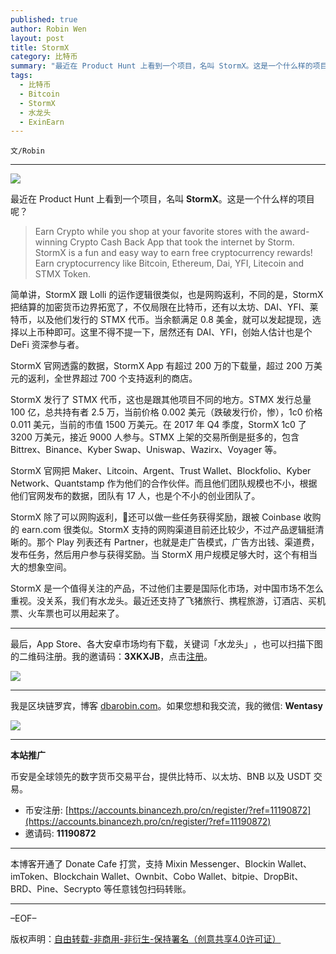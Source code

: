 ```yaml
---
published: true
author: Robin Wen
layout: post
title: StormX
category: 比特币
summary: "最近在 Product Hunt 上看到一个项目，名叫 StormX。这是一个什么样的项目呢？简单讲，StormX 跟 Lolli 的运作逻辑很类似，也是网购返利，不同的是，StormX 把结算的加密货币边界拓宽了，不仅局限在比特币，还有以太坊、DAI、YFI、莱特币，以及他们发行的 STMX 代币。当余额满足 0.8 美金，就可以发起提现，选择以上币种即可。这里不得不提一下，居然还有 DAI、YFI，创始人估计也是个 DeFi 资深参与者。StormX 是一个值得关注的产品，不过他们主要是国际化市场，对中国市场不怎么重视。没关系，我们有水龙头。最近还支持了飞猪旅行、携程旅游，订酒店、买机票、火车票也可以用起来了。"
tags:
  - 比特币
  - Bitcoin
  - StormX
  - 水龙头
  - ExinEarn
---
```


`文/Robin`

***

![](https://cdn.dbarobin.com/z343xps.png)

最近在 Product Hunt 上看到一个项目，名叫 **StormX**。这是一个什么样的项目呢？

> Earn Crypto while you shop at your favorite stores with the award-winning Crypto Cash Back App that took the internet by Storm. StormX is a fun and easy way to earn free cryptocurrency rewards! Earn cryptocurrency like Bitcoin, Ethereum, Dai, YFI, Litecoin and STMX Token.

简单讲，StormX 跟 Lolli 的运作逻辑很类似，也是网购返利，不同的是，StormX 把结算的加密货币边界拓宽了，不仅局限在比特币，还有以太坊、DAI、YFI、莱特币，以及他们发行的 STMX 代币。当余额满足 0.8 美金，就可以发起提现，选择以上币种即可。这里不得不提一下，居然还有 DAI、YFI，创始人估计也是个 DeFi 资深参与者。

StormX 官网透露的数据，StormX App 有超过 200 万的下载量，超过 200 万美元的返利，全世界超过 700 个支持返利的商店。

StormX 发行了 STMX 代币，这也是跟其他项目不同的地方。STMX 发行总量 100 亿，总共持有者 2.5 万，当前价格 0.002 美元（跌破发行价，惨），1c0 价格 0.011 美元，当前的市值 1500 万美元。在 2017 年 Q4 季度，StormX 1c0 了 3200 万美元，接近 9000 人参与。STMX 上架的交易所倒是挺多的，包含 Bittrex、Binance、Kyber Swap、Uniswap、Wazirx、Voyager 等。

StormX 官网把 Maker、Litcoin、Argent、Trust Wallet、Blockfolio、Kyber Network、Quantstamp 作为他们的合作伙伴。而且他们团队规模也不小，根据他们官网发布的数据，团队有 17 人，也是个不小的创业团队了。

StormX 除了可以网购返利，还可以做一些任务获得奖励，跟被 Coinbase 收购的 earn.com 很类似。StormX 支持的网购渠道目前还比较少，不过产品逻辑挺清晰的。那个 Play 列表还有 Partner，也就是走广告模式，广告方出钱、渠道费，发布任务，然后用户参与获得奖励。当 StormX 用户规模足够大时，这个有相当大的想象空间。

StormX 是一个值得关注的产品，不过他们主要是国际化市场，对中国市场不怎么重视。没关系，我们有水龙头。最近还支持了飞猪旅行、携程旅游，订酒店、买机票、火车票也可以用起来了。

***

最后，App Store、各大安卓市场均有下载，关键词「水龙头」​，也可以扫描​下图的二维码注册。​我的邀请码：**3XKXJB**，点击[注册](https://app.exinearn.com/invite/3XKXJB?source=poster)。

![](https://cdn.dbarobin.com/kwdjijt.png)

***

我是区块链罗宾，博客 [dbarobin.com](https://dbarobin.com/)。如果您想和我交流，我的微信: **Wentasy**

![](https://cdn.dbarobin.com/v4yywe2.png)

***

**本站推广**

币安是全球领先的数字货币交易平台，提供比特币、以太坊、BNB 以及 USDT 交易。

* 币安注册: [https://accounts.binancezh.pro/cn/register/?ref=11190872](https://accounts.binancezh.pro/cn/register/?ref=11190872)
* 邀请码: **11190872**

***

本博客开通了 Donate Cafe 打赏，支持 Mixin Messenger、Blockin Wallet、imToken、Blockchain Wallet、Ownbit、Cobo Wallet、bitpie、DropBit、BRD、Pine、Secrypto 等任意钱包扫码转账。

<center>
    <div class="--donate-button"
         data-button-id="f8b9df0d-af9a-460d-8258-d3f435445075"
    ></div>
</center>

***

–EOF–

版权声明：[自由转载-非商用-非衍生-保持署名（创意共享4.0许可证）](http://creativecommons.org/licenses/by-nc-nd/4.0/deed.zh)